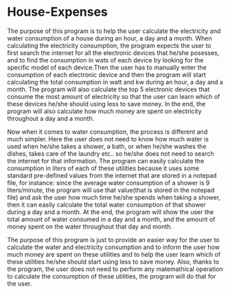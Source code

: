 # House-Expenses

The purpose of this program is to help the user calculate the electricity and water consumption of a house during an hour, a day and a month. When calculating the electricity consumption, the program expects the user to first search the internet for all the electronic devices that he/she posesses, and to find the consumption in wats of each device by looking for the specific model of each device.Then the user has to manually enter the consumption of each electronic device and then the program will start calculating the total consumption in watt and kw during an hour, a day and a month. The program will also calculate the top 5 electronic devices that consume the most amount of electricity so that the user can learn which of these devices he/she should using less to save money. In the end, the program will also calculate how much money are spent on electricity throughout a day and a month.

Now when it comes to water consumption, the process is different and much simpler. Here the user does not need to know how much water is used when he/she takes a shower, a bath, or when he/she washes the dishes, takes care of the laundry etc.. so he/she does not need to search the internet for that information. The program can easily calculate the consumption in liters of each of these utilities because it uses some standard pre-defined values from the internet that are stored in a notepad file, for instance: since the average water consumption of a shower is 9 liters/minute, the program will use that value(that is stored in the notepad file) and ask the user how much time he/she spends when taking a shower, then it can easily calculate the total water consumption of that shower during a day and a month. At the end, the program will show the user the total amount of water consumed in a day and a month, and the amount of money spent on the water throughout that day and month.

The purpose of this program is just to provide an easier way for the user to calculate the water and electricity consumption and to inform the user how much money are spent on these utilities and to help the user learn which of these utilities he/she should start using less to save money. Also, thanks to the program, the user does not need to perform any matemathical operation to calculate the consumption of these utilities, the program will do that for the user.
